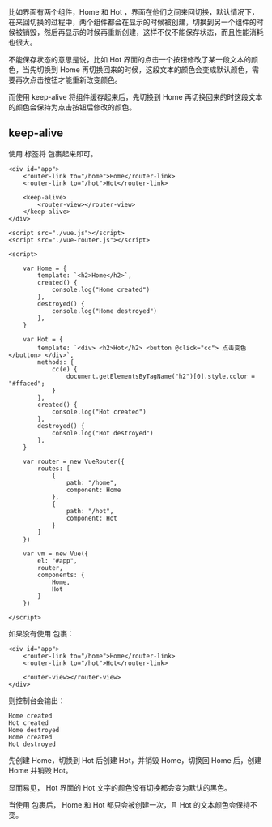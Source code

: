 比如界面有两个组件，Home 和 Hot ，界面在他们之间来回切换，默认情况下，在来回切换的过程中，两个组件都会在显示的时候被创建，切换到另一个组件的时候被销毁，然后再显示的时候再重新创建，这样不仅不能保存状态，而且性能消耗也很大。

不能保存状态的意思是说，比如 Hot 界面的点击一个按钮修改了某一段文本的颜色，当先切换到 Home 再切换回来的时候，这段文本的颜色会变成默认颜色，需要再次点击按钮才能重新改变颜色。

而使用 keep-alive 将组件缓存起来后，先切换到 Home 再切换回来的时这段文本的颜色会保持为点击按钮后修改的颜色。

## keep-alive

使用 <keep-alive> 标签将 <router-view> 包裹起来即可。

```
<div id="app">
    <router-link to="/home">Home</router-link>
    <router-link to="/hot">Hot</router-link>

    <keep-alive>
        <router-view></router-view>
    </keep-alive>
</div>

<script src="./vue.js"></script>
<script src="./vue-router.js"></script>

<script>
    
    var Home = {
        template: `<h2>Home</h2>`,
        created() {
            console.log("Home created")
        },
        destroyed() {
            console.log("Home destroyed")
        },
    }

    var Hot = {
        template: `<div> <h2>Hot</h2> <button @click="cc"> 点击变色 </button> </div>`,
        methods: {
            cc(e) {
                document.getElementsByTagName("h2")[0].style.color = "#ffaced";
            }
        },
        created() {
            console.log("Hot created")
        },
        destroyed() {
            console.log("Hot destroyed")
        },
    }

    var router = new VueRouter({
        routes: [
            {
                path: "/home",
                component: Home
            },
            {
                path: "/hot",
                component: Hot
            }
        ]
    })

    var vm = new Vue({
        el: "#app",
        router,
        components: {
            Home,
            Hot
        }
    })

</script>
```

如果没有使用 <keep-alive> 包裹：

```
<div id="app">
    <router-link to="/home">Home</router-link>
    <router-link to="/hot">Hot</router-link>
    
    <router-view></router-view>
</div>
```

则控制台会输出：

```
Home created 
Hot created
Home destroyed
Home created 
Hot destroyed
```

先创建 Home，切换到 Hot 后创建 Hot，并销毁 Home，切换回 Home 后，创建 Home 并销毁 Hot。

显而易见， Hot 界面的 Hot 文字的颜色没有切换都会变为默认的黑色。

当使用 <keep-alive> 包裹后， Home 和 Hot 都只会被创建一次，且 Hot 的文本颜色会保持不变。

